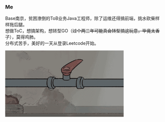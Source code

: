 ### Me
Base南京，贫困潦倒的ToB业务Java工程师，除了运维还得搞前端，挑水砍柴样样拖后腿。\
想做ToC，想搞架构，想转型GO（~~过个两三年可能真会转型搞这玩意，毕竟太香了~~），莫得鸡肺。\
分布式苦手，美好的一天从登录Leetcode开始。

![无法载图：请走代理到墙外边亲~](/assets/image1.gif)
<!--
**ruan4261/ruan4261** is a ✨ _special_ ✨ repository because its `README.md` (this file) appears on your GitHub profile.

Here are some ideas to get you started:

- 🔭 I’m currently working on ...
- 🌱 I’m currently learning ...
- 👯 I’m looking to collaborate on ...
- 🤔 I’m looking for help with ...
- 💬 Ask me about ...
- 📫 How to reach me: ...
- 😄 Pronouns: ...
- ⚡ Fun fact: ...
-->
